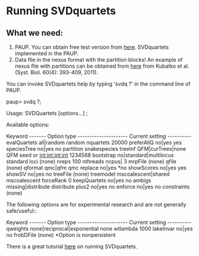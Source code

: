 # Running SVDquartets
## What we need:
1. PAUP. You can obtain free test version from [here](http://people.sc.fsu.edu/~dswofford/paup_test/). SVDquartets implemented in the PAUP.
2. Data file in the nexus format with the partition blocks! An example of nexus file with partitions can be obtained from [here](http://www.stat.osu.edu/~lkubatko/data-snakes.nex) from Kubatko et al. (Syst. Biol. 60(4): 393-409, 2011).

You can invoke SVDquartets help by typing 'svdq ?' in the command line of PAUP.

  paup> svdq ?;

  Usage: SVDQuartets [options...] ;

  Available options:

  Keyword ------- Option type --------------------- Current setting ----------
  evalQuartets    all|random                        random
  nquartets       <real-value>                      20000
  preferAllQ      no|yes                            yes
  speciesTree     no|yes                            no
  partition       <taxpartition-name>               snakespecies
  treeInf         QFM|curTrees|none                 QFM
  seed            <int> or <int:int:int:int>        1234568
  bootstrap       no|standard|multilocus            standard
  loci            <charpartition-name>              (none)
  nreps           <integer-value>                   100
  nthreads        ncpus|<number-of-threads>         3
  mrpFile         <species-outfile-name>            (none)
  qfile           <quartets-outfile-name>           (none)
  qformat         qmc|qfm                           qmc
  replace         no|yes                           *no
  showScores      no|yes                            yes
  showSV          no|yes                            no
  treeFile        <filename-for-bootstrap-treefile> (none)
  treemodel       mscoalescent|shared               mscoalescent
  forceRank       <integer-value>                   0
  keepQuartets    no|yes                            no
  ambigs          missing|distribute                distribute
  plus2           no|yes                            no
  enforce         no|yes                            no
  constraints     <constraint-name>                 (none)

  The following options are for experimental research and are not generally safe/useful::

  Keyword ------- Option type --------------------- Current setting ----------
  qweights        none|reciprocal|exponential       none
  wtlambda        <real-value>                      1000
  lakeInvar       no|yes                            no
  frobDFile       <filename-for-Frobenius-dists>    (none)
                                                   *Option is nonpersistent




There is a great tutorial [here](http://www.stat.osu.edu/~lkubatko/SVDquartets_tutorial2015.html) on running SVDquartets.


